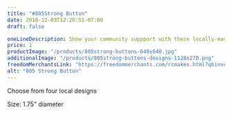 ```yaml
---
title: "#805Strong Button"
date: 2018-12-03T12:20:51-07:00
draft: false

oneLineDescription: Show your community suppport with these locally-made pin-on buttons
price: 1
productImage: "/products/805strong-buttons-640x640.jpg"
additionalImage: "/products/805strong-buttons-designs-1128x270.png"
freedomMerchantsLink: "https://freedommerchants.com/rcmakes.html?qbinvoice=true&invoicenum=------&amt=1&desc=805Strong*%20Button"
alt: "805 Strong Button"
---
```


Choose from four local designs

Size: 1.75" diameter